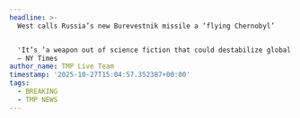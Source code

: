 ```yaml
---
headline: >-
  West calls Russia’s new Burevestnik missile a ‘flying Chernobyl’


  'It’s ‘a weapon out of science fiction that could destabilize global security’
  — NY Times
author_name: TMP Live Team
timestamp: '2025-10-27T15:04:57.352387+00:00'
tags:
  - BREAKING
  - TMP NEWS
---
```


